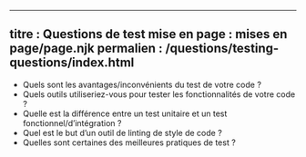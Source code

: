 ***

## titre : Questions de test&#xA;mise en page : mises en page/page.njk&#xA;permalien : /questions/testing-questions/index.html

*   Quels sont les avantages/inconvénients du test de votre code ?
*   Quels outils utiliseriez-vous pour tester les fonctionnalités de votre code ?
*   Quelle est la différence entre un test unitaire et un test fonctionnel/d’intégration ?
*   Quel est le but d’un outil de linting de style de code ?
*   Quelles sont certaines des meilleures pratiques de test ?
